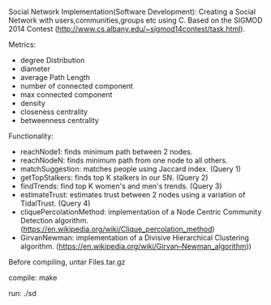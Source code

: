 Social Network Implementation(Software Development): Creating a Social Network with users,communities,groups etc using C. Based on the SIGMOD 2014 Contest (http://www.cs.albany.edu/~sigmod14contest/task.html).


Metrics:
- degree Distribution
- diameter
- average Path Length
- number of connected component
- max connected component
- density
- closeness centrality
- betweenness centrality

Functionality:
- reachNode1: finds minimum path between 2 nodes.
- reachNodeN: finds minimum path from one node to all others.
- matchSuggestion: matches people using Jaccard index. (Query 1)
- getTopStalkers: finds top K stalkers in our SN. (Query 2)
- findTrends: find top K women's and men's trends. (Query 3)
- estimateTrust: estimates trust between 2 nodes using a variation of TidalTrust. (Query 4)
- cliquePercolationMethod: implementation of a Node Centric Community Detection algorithm. (https://en.wikipedia.org/wiki/Clique_percolation_method)
- GirvanNewman: implementation of a Divisive Hierarchical Clustering algorithm. (https://en.wikipedia.org/wiki/Girvan–Newman_algorithm))

Before compiling, untar Files.tar.gz

compile: make

run: ./sd

